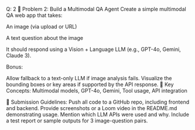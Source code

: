 Q: 2
🔧 Problem 2: Build a Multimodal QA Agent
Create a simple multimodal QA web app that takes:

An image (via upload or URL)

A text question about the image

It should respond using a Vision + Language LLM (e.g., GPT-4o, Gemini, Claude 3).

Bonus:

Allow fallback to a text-only LLM if image analysis fails.
Visualize the bounding boxes or key areas if supported by the API response.
🧠 Key Concepts:
Multimodal models, GPT-4o, Gemini, Tool usage, API integration

📝 Submission Guidelines:
Push all code to a GitHub repo, including frontend and backend.
Provide screenshots or a Loom video in the README.md demonstrating usage.
Mention which LLM APIs were used and why.
Include a test report or sample outputs for 3 image-question pairs.
